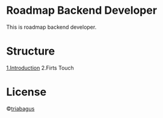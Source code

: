 # Roadmap Backend Developer
This is roadmap backend developer.

# Structure 
[1.Introduction](https://github.com/triabagus/roadmap-backend/tree/master/1.Introduction)
2.Firts Touch
# License
&copy;[triabagus](https://github.com/triabagus/roadmap-backend)